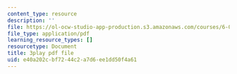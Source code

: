 ```yaml
---
content_type: resource
description: ''
file: https://ol-ocw-studio-app-production.s3.amazonaws.com/courses/6-01sc-introduction-to-electrical-engineering-and-computer-science-i-spring-2011/e40a202cbf7244c2a7d6ee1dd50f4a61_cQntMUMQyRw.pdf
file_type: application/pdf
learning_resource_types: []
resourcetype: Document
title: 3play pdf file
uid: e40a202c-bf72-44c2-a7d6-ee1dd50f4a61
---
```

